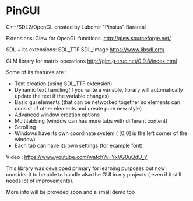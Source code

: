 # PinGUI

C++/SDL2/OpenGL created by Lubomir "Pinsius" Barantal
 
 Extensions: 
 Glew for OpenGL functions.
 http://glew.sourceforge.net/ 
 
 SDL + its extensions:
  SDL_TTF
  SDL_Image
 https://www.libsdl.org/
 
 GLM library for matrix operations
 http://glm.g-truc.net/0.9.8/index.html
 
Some of its features are :
- Text creation (using SDL_TTF extension)
- Dynamic text handling(if you write a variable, library will automatically update the text if the variable changes)
- Basic gui elements (that can be networked together so elements can consist of other elements and create pure new style)
- Advanced window creation options
- Multitabbing (window can has more tabs with different content)
- Scrolling
- Windows have its own coordinate system ( [0;0] is the left corner of the window)
- Each tab can have its own settings (for example font)


Video : https://www.youtube.com/watch?v=YxVG0uQdU_Y


This library was developed primary for learning purposes but now i consider it to be able
to handle also the GUI in my projects ( even if it still needs lot of improvements).

More info will be provided soon and a small demo too
